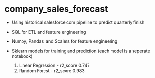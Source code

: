 # company_sales_forecast

- Using historical salesforce.com pipeline to predict quarterly finish

- SQL for ETL and feature engineering

- Numpy, Pandas, and Scalers for feature engineering

- Sklearn models for training and prediction (each model is a seperate notebook)
  1. Linear Regression - r2_score 0.747
  2. Random Forest - r2_score 0.983
  
